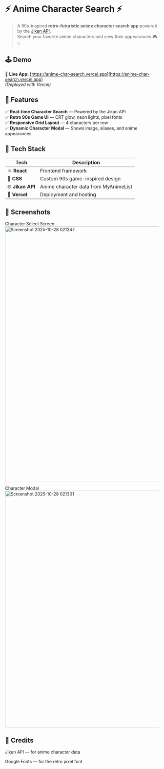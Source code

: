 # ⚡ Anime Character Search ⚡

> A 90s-inspired **retro-futuristic anime character search app** powered by the [Jikan API](https://docs.api.jikan.moe/).  
> Search your favorite anime characters and view their appearances 🎮✨

## 🕹️ Demo
🔗 **Live App:** [https://anime-char-search.vercel.app](https://anime-char-search.vercel.app)  
*(Deployed with Vercel)*

## 💾 Features

✅ **Real-time Character Search** — Powered by the Jikan API  
✅ **Retro 90s Game UI** — CRT glow, neon lights, pixel fonts  
✅ **Responsive Grid Layout** — 4 characters per row  
✅ **Dynamic Character Modal** — Shows image, aliases, and anime appearances  

## 🧰 Tech Stack

| Tech | Description |
|------|--------------|
| ⚛️ **React** | Frontend framework |
| 🎨 **CSS** | Custom 90s game-inspired design |
| 🌐 **Jikan API** | Anime character data from MyAnimeList |
| 🚀 **Vercel** | Deployment and hosting |

## 🌈 Screenshots

Character Select Screen
<img width="1364" height="835" alt="Screenshot 2025-10-28 021247" src="https://github.com/user-attachments/assets/9d82cbf5-5164-477a-90d2-1b0eba11eaa3" />

Character Modal
<img width="1186" height="775" alt="Screenshot 2025-10-28 021301" src="https://github.com/user-attachments/assets/3bc7fbea-5f6e-485a-b067-b8d915bb7b2f" />

## 💖 Credits

Jikan API — for anime character data

Google Fonts — for the retro pixel font







